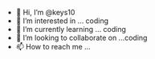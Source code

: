 - 👋 Hi, I’m @keys10
- 👀 I’m interested in ... coding
- 🌱 I’m currently learning ... coding
- 💞️ I’m looking to collaborate on ...coding
- 📫 How to reach me ...

<!---
keys10/keys10 is a ✨ special ✨ repository because its `README.md` (this file) appears on your GitHub profile.
You can click the Preview link to take a look at your changes.
--->
